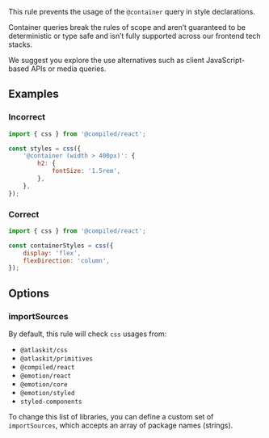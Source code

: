 This rule prevents the usage of the `@container` query in style declarations.

Container queries break the rules of scope and aren’t guaranteed to be deterministic or type safe
and isn’t fully supported across our frontend tech stacks.

We suggest you explore the use alternatives such as client JavaScript-based APIs or media queries.

## Examples

### Incorrect

```js
import { css } from '@compiled/react';

const styles = css({
	'@container (width > 400px)': {
		h2: {
			fontSize: '1.5rem',
		},
	},
});
```

### Correct

```js
import { css } from '@compiled/react';

const containerStyles = css({
	display: 'flex',
	flexDirection: 'column',
});
```

## Options

### importSources

By default, this rule will check `css` usages from:

- `@atlaskit/css`
- `@atlaskit/primitives`
- `@compiled/react`
- `@emotion/react`
- `@emotion/core`
- `@emotion/styled`
- `styled-components`

To change this list of libraries, you can define a custom set of `importSources`, which accepts an
array of package names (strings).
